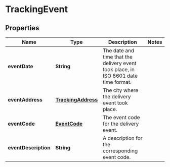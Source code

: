 
# TrackingEvent

## Properties
Name | Type | Description | Notes
------------ | ------------- | ------------- | -------------
**eventDate** | **String** | The date and time that the delivery event took place, in ISO 8601 date time format. | 
**eventAddress** | [**TrackingAddress**](TrackingAddress.md) | The city where the delivery event took place. | 
**eventCode** | [**EventCode**](EventCode.md) | The event code for the delivery event. | 
**eventDescription** | **String** | A description for the corresponding event code. | 



